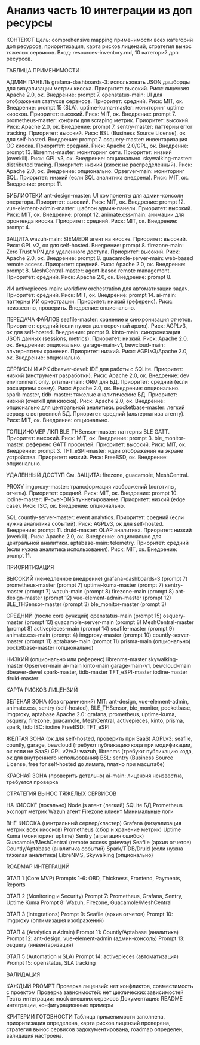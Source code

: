 # Анализ часть 10 интеграции из доп ресурсы

КОНТЕКСТ
Цель: comprehensive mapping применимости всех категорий доп ресурсов, приоритизация, карта рисков лицензий, стратегия вынос тяжелых сервисов. Вход: resources-inventory.md, 10 категорий доп ресурсов.

ТАБЛИЦА ПРИМЕНИМОСТИ

АДМИН ПАНЕЛЬ
grafana-dashboards-3: использовать JSON дашборды для визуализации метрик киоска. Приоритет: высокий. Риск: лицензия Apache 2.0, ок. Внедрение: prompt 7.
openstatus-main: UI для отображения статусов сервисов. Приоритет: средний. Риск: MIT, ок. Внедрение: prompt 15 (SLA).
uptime-kuma-master: мониторинг uptime киосков. Приоритет: высокий. Риск: MIT, ок. Внедрение: prompt 7.
prometheus-master: конфиги для scraping метрик. Приоритет: высокий. Риск: Apache 2.0, ок. Внедрение: prompt 7.
sentry-master: паттерны error tracking. Приоритет: высокий. Риск: BSL (Business Source License), ок для self-hosted. Внедрение: prompt 7.
osquery-master: инвентаризация ОС киоска. Приоритет: средний. Риск: Apache 2.0/GPL, ок. Внедрение: prompt 13.
librenms-master: мониторинг сети. Приоритет: низкий (overkill). Риск: GPL v3, ок. Внедрение: опционально.
skywalking-master: distributed tracing. Приоритет: низкий (киоск не распределенный). Риск: Apache 2.0, ок. Внедрение: опционально.
Opserver-main: мониторинг SQL. Приоритет: низкий (если SQL аналитика внедрена). Риск: MIT, ок. Внедрение: prompt 11.

БИБЛИОТЕКИ
ant-design-master: UI компоненты для админ-консоли оператора. Приоритет: высокий. Риск: MIT, ок. Внедрение: prompt 12.
vue-element-admin-master: шаблон админ-панели. Приоритет: высокий. Риск: MIT, ок. Внедрение: prompt 12.
animate.css-main: анимации для фронтенда киоска. Приоритет: средний. Риск: MIT, ок. Внедрение: prompt 4.

ЗАЩИТА
wazuh-main: SIEM/EDR агент на киоске. Приоритет: высокий. Риск: GPL v2, ок для self-hosted. Внедрение: prompt 8.
firezone-main: Zero Trust VPN для удаленного доступа. Приоритет: высокий. Риск: Apache 2.0, ок. Внедрение: prompt 8.
guacamole-server-main: web-based remote access. Приоритет: средний. Риск: Apache 2.0, ок. Внедрение: prompt 8.
MeshCentral-master: agent-based remote management. Приоритет: средний. Риск: Apache 2.0, ок. Внедрение: prompt 8.

ИИ
activepieces-main: workflow orchestration для автоматизации задач. Приоритет: средний. Риск: MIT, ок. Внедрение: prompt 14.
ai-main: паттерны ИИ оркестрации. Приоритет: низкий (референс). Риск: неизвестно, проверить. Внедрение: опционально.

ПЕРЕДАЧА ФАЙЛОВ
seafile-master: хранение и синхронизация отчетов. Приоритет: средний (если нужен долгосрочный архив). Риск: AGPLv3, ок для self-hosted. Внедрение: prompt 9.
kinto-main: синхронизация JSON данных (sessions, metrics). Приоритет: низкий. Риск: Apache 2.0, ок. Внедрение: опционально.
garage-main-v1, bewcloud-main: альтернативы хранения. Приоритет: низкий. Риск: AGPLv3/Apache 2.0, ок. Внедрение: опционально.

СЕРВИСЫ И APK
dbeaver-devel: IDE для работы с SQLite. Приоритет: низкий (инструмент разработки). Риск: Apache 2.0, ок. Внедрение: dev environment only.
prisma-main: ORM для БД. Приоритет: средний (если расширяем схему). Риск: Apache 2.0, ок. Внедрение: опционально.
spark-master, tidb-master: тяжелые аналитические БД. Приоритет: низкий (overkill для киоска). Риск: Apache 2.0, ок. Внедрение: опционально для центральной аналитики.
pocketbase-master: легкий сервер с встроенной БД. Приоритет: средний (альтернатива агенту). Риск: MIT, ок. Внедрение: опционально.

ТОЛЩИНОМЕР ЛКП
BLE_THSensor-master: паттерны BLE GATT. Приоритет: высокий. Риск: MIT, ок. Внедрение: prompt 3.
ble_monitor-master: референс GATT профилей. Приоритет: высокий. Риск: MIT, ок. Внедрение: prompt 3.
TFT_eSPI-master: идеи отображения на экране устройства. Приоритет: низкий. Риск: FreeBSD, ок. Внедрение: опционально.

УДАЛЕННЫЙ ДОСТУП
См. ЗАЩИТА: firezone, guacamole, MeshCentral.

PROXY
imgproxy-master: трансформация изображений (логотипы, отчеты). Приоритет: средний. Риск: MIT, ок. Внедрение: prompt 10.
iodine-master: IP-over-DNS туннелирование. Приоритет: низкий (edge case). Риск: ISC, ок. Внедрение: опционально.

SQL
countly-server-master: event analytics. Приоритет: средний (если нужна аналитика событий). Риск: AGPLv3, ок для self-hosted. Внедрение: prompt 11.
druid-master: OLAP аналитика. Приоритет: низкий (overkill). Риск: Apache 2.0, ок. Внедрение: опционально для центральной аналитики.
aptabase-main: telemetry. Приоритет: средний (если нужна аналитика использования). Риск: MIT, ок. Внедрение: prompt 11.

ПРИОРИТИЗАЦИЯ

ВЫСОКИЙ (немедленное внедрение)
grafana-dashboards-3 (prompt 7)
prometheus-master (prompt 7)
uptime-kuma-master (prompt 7)
sentry-master (prompt 7)
wazuh-main (prompt 8)
firezone-main (prompt 8)
ant-design-master (prompt 12)
vue-element-admin-master (prompt 12)
BLE_THSensor-master (prompt 3)
ble_monitor-master (prompt 3)

СРЕДНИЙ (после core функций)
openstatus-main (prompt 15)
osquery-master (prompt 13)
guacamole-server-main (prompt 8)
MeshCentral-master (prompt 8)
activepieces-main (prompt 14)
seafile-master (prompt 9)
animate.css-main (prompt 4)
imgproxy-master (prompt 10)
countly-server-master (prompt 11)
aptabase-main (prompt 11)
prisma-main (опционально)
pocketbase-master (опционально)

НИЗКИЙ (опционально или референс)
librenms-master
skywalking-master
Opserver-main
ai-main
kinto-main
garage-main-v1, bewcloud-main
dbeaver-devel
spark-master, tidb-master
TFT_eSPI-master
iodine-master
druid-master

КАРТА РИСКОВ ЛИЦЕНЗИЙ

ЗЕЛЕНАЯ ЗОНА (без ограничений)
MIT: ant-design, vue-element-admin, animate.css, sentry (self-hosted), BLE_THSensor, ble_monitor, pocketbase, imgproxy, aptabase
Apache 2.0: grafana, prometheus, uptime-kuma, osquery, firezone, guacamole, MeshCentral, activepieces, kinto, prisma, spark, tidb
ISC: iodine
FreeBSD: TFT_eSPI

ЖЕЛТАЯ ЗОНА (ок для self-hosted, проверить при SaaS)
AGPLv3: seafile, countly, garage, bewcloud (требуют публикацию кода при модификации, ок если не SaaS)
GPL v2/v3: wazuh, librenms (требуют публикацию кода, ок для внутреннего использования)
BSL: sentry (Business Source License, free for self-hosted до лимита, платно при масштабе)

КРАСНАЯ ЗОНА (проверить детально)
ai-main: лицензия неизвестна, требуется проверка

СТРАТЕГИЯ ВЫНОС ТЯЖЕЛЫХ СЕРВИСОВ

НА КИОСКЕ (локально)
Node.js агент (легкий)
SQLite БД
Prometheus экспорт метрик
Wazuh агент
Firezone клиент
Минимальные логи

ВНЕ КИОСКА (центральный сервер/кластер)
Grafana (визуализация метрик всех киосков)
Prometheus (сбор и хранение метрик)
Uptime Kuma (мониторинг uptime)
Sentry (агрегация ошибок)
Guacamole/MeshCentral (remote access gateway)
Seafile (архив отчетов)
Countly/Aptabase (аналитика событий)
Spark/TiDB/Druid (если нужна тяжелая аналитика)
LibreNMS, Skywalking (опционально)

ROADMAP ИНТЕГРАЦИЙ

ЭТАП 1 (Core MVP)
Prompts 1-6: OBD, Thickness, Frontend, Payments, Reports

ЭТАП 2 (Monitoring и Security)
Prompt 7: Prometheus, Grafana, Sentry, Uptime Kuma
Prompt 8: Wazuh, Firezone, Guacamole/MeshCentral

ЭТАП 3 (Integrations)
Prompt 9: Seafile (архив отчетов)
Prompt 10: imgproxy (оптимизация изображений)

ЭТАП 4 (Analytics и Admin)
Prompt 11: Countly/Aptabase (аналитика)
Prompt 12: ant-design, vue-element-admin (админ-консоль)
Prompt 13: osquery (инвентаризация)

ЭТАП 5 (Automation и SLA)
Prompt 14: activepieces (автоматизация)
Prompt 15: openstatus, SLA tracking

ВАЛИДАЦИЯ

КАЖДЫЙ PROMPT
Проверка лицензий: нет конфликтов, совместимость с проектом
Проверка зависимостей: нет циклических зависимостей
Тесты интеграции: mock внешних сервисов
Документация: README интеграции, конфигурационные примеры

КРИТЕРИИ ГОТОВНОСТИ
Таблица применимости заполнена, приоритизация определена, карта рисков лицензий проверена, стратегия вынос сервисов задокументирована, roadmap определен, валидация настроена.
